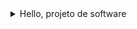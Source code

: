 <details>
  <summary> Hello, projeto de software</summary>
  <p> Planejamento: É possível mapear todo o ciclo de vida do projeto, definir prazos, alocar recursos e responsabilidades. 
 É possível acompanhar o progresso do projeto, identificar gargalos e tomar ações corretivas. 
Também é possível melhorar a comunicação entre os membros da equipe, criar e manter a documentação do projeto, identificar e gerir os riscos do projeto. 
 Além de gerir as tarefas e recursos do projeto de forma eficiente, aumentar a produtividade da equipe, qualidade do trabalho e o relacionamento com o cliente e a sua satisfação. </p>
  # Demo-Projeto-de-software-2025

